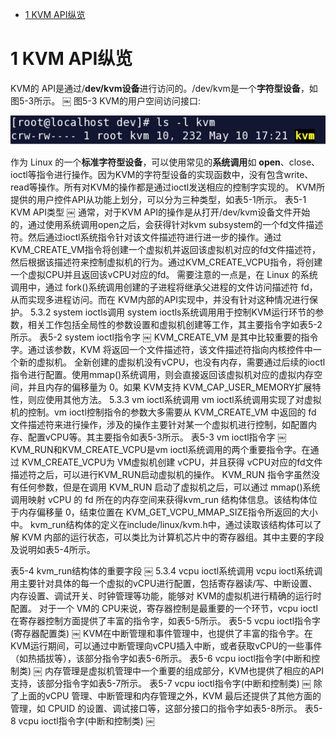 
<!-- @import "[TOC]" {cmd="toc" depthFrom=1 depthTo=6 orderedList=false} -->

<!-- code_chunk_output -->

- [ 1 KVM API纵览](#1-kvm-api纵览)

<!-- /code_chunk_output -->

# 1 KVM API纵览

KVM的 API是通过/**dev/kvm设备**进行访问的。/dev/kvm是一个**字符型设备**，如图5-3所示。
￼
图5-3 KVM的用户空间访问接口:

![](./images/2019-07-05-18-41-48.png)

作为 Linux 的一个**标准字符型设备**，可以使用常见的**系统调用**如 **open**、close、ioctl等指令进行操作。因为KVM的字符型设备的实现函数中，没有包含write、read等操作。所有对KVM的操作都是通过ioctl发送相应的控制字实现的。
KVM所提供的用户控件API从功能上划分，可以分为三种类型，如表5-1所示。
表5-1 KVM API类型
￼
通常，对于KVM API的操作是从打开/dev/kvm设备文件开始的，通过使用系统调用open之后，会获得针对kvm subsystem的一个fd文件描述符。然后通过ioctl系统指令针对该文件描述符进行进一步的操作。通过KVM_CREATE_VM指令将创建一个虚拟机并返回该虚拟机对应的fd文件描述符，然后根据该描述符来控制虚拟机的行为。通过KVM_CREATE_VCPU指令，将创建一个虚拟CPU并且返回该vCPU对应的fd。
需要注意的一点是，在 Linux 的系统调用中，通过 fork()系统调用创建的子进程将继承父进程的文件访问描述符 fd，从而实现多进程访问。而在 KVM内部的API实现中，并没有针对这种情况进行保护。
5.3.2 system ioctls调用
system ioctls系统调用用于控制KVM运行环节的参数，相关工作包括全局性的参数设置和虚拟机创建等工作，其主要指令字如表5-2所示。
表5-2 system ioctl指令字
￼
KVM_CREATE_VM 是其中比较重要的指令字。通过该参数，KVM 将返回一个文件描述符，该文件描述符指向内核控件中一个新的虚拟机。
全新创建的虚拟机没有vCPU，也没有内存，需要通过后续的ioctl指令进行配置。使用mmap()系统调用，则会直接返回该虚拟机对应的虚拟内存空间，并且内存的偏移量为 0。如果 KVM支持 KVM_CAP_USER_MEMORY扩展特性，则应使用其他方法。
5.3.3 vm ioctl系统调用
vm ioctl系统调用实现了对虚拟机的控制。vm ioctl控制指令的参数大多需要从 KVM_CREATE_VM 中返回的 fd 文件描述符来进行操作，涉及的操作主要针对某一个虚拟机进行控制，如配置内存、配置vCPU等。其主要指令如表5-3所示。
表5-3 vm ioctl指令字
￼
KVM_RUN和KVM_CREATE_VCPU是vm ioctl系统调用的两个重要指令字。在通过 KVM_CREATE_VCPU为 VM虚拟机创建 vCPU，并且获得 vCPU对应的fd文件描述符之后，可以进行KVM_RUN启动虚拟机的操作。
KVM_RUN 指令字虽然没有任何参数，但是在调用 KVM_RUN 启动了虚拟机之后，可以通过 mmap()系统调用映射 vCPU 的 fd 所在的内存空间来获得kvm_run 结构体信息。该结构体位于内存偏移量 0，结束位置在 KVM_GET_VCPU_MMAP_SIZE指令所返回的大小中。
kvm_run结构体的定义在include/linux/kvm.h中，通过读取该结构体可以了解 KVM 内部的运行状态，可以类比为计算机芯片中的寄存器组。其中主要的字段及说明如表5-4所示。

表5-4 kvm_run结构体的重要字段
￼
5.3.4 vcpu ioctl系统调用
vcpu ioctl系统调用主要针对具体的每一个虚拟的vCPU进行配置，包括寄存器读/写、中断设置、内存设置、调试开关、时钟管理等功能，能够对 KVM的虚拟机进行精确的运行时配置。
对于一个 VM的 CPU来说，寄存器控制是最重要的一个环节，vcpu ioctl在寄存器控制方面提供了丰富的指令字，如表5-5所示。
表5-5 vcpu ioctl指令字(寄存器配置类)
￼
KVM在中断管理和事件管理中，也提供了丰富的指令字。在KVM运行期间，可以通过中断管理向vCPU插入中断，或者获取vCPU的一些事件（如热插拔等），该部分指令字如表5-6所示。
表5-6 vcpu ioctl指令字(中断和控制类)
￼
内存管理是虚拟机管理中一个重要的组成部分，KVM也提供了相应的API支持，该部分指令字如表5-7所示。
表5-7 vcpu ioctl指令字(中断和控制类)
￼
除了上面的vCPU 管理、中断管理和内存管理之外，KVM 最后还提供了其他方面的管理，如 CPUID 的设置、调试接口等，这部分接口的指令字如表5-8所示。
表5-8 vcpu ioctl指令字(中断和控制类)
￼